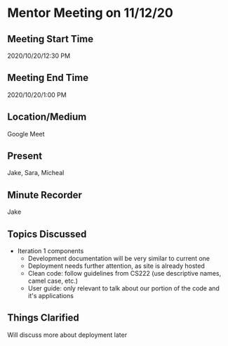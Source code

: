 # Mentor Meeting on 11/12/20

## Meeting Start Time

2020/10/20/12:30 PM

## Meeting End Time

2020/10/20/1:00 PM

## Location/Medium

Google Meet

## Present

Jake, Sara, Micheal

## Minute Recorder

Jake

## Topics Discussed

- Iteration 1 components
   - Development documentation will be very similar to current one
   - Deployment needs further attention, as site is already hosted 
   - Clean code: follow guidelines from CS222 (use descriptive names, camel case, etc.)
   - User guide: only relevant to talk about our portion of the code and it's applications

## Things Clarified

Will discuss more about deployment later
